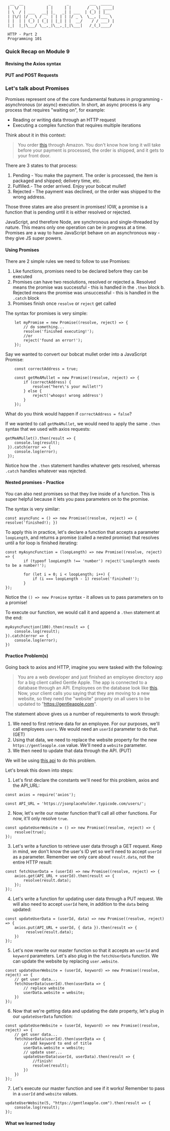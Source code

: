 ```
  __  __           _       _         ___  _____ 
 |  \/  |         | |     | |       / _ \| ____|
 | \  / | ___   __| |_   _| | ___  | (_) | |__  
 | |\/| |/ _ \ / _` | | | | |/ _ \  \__, |___ \ 
 | |  | | (_) | (_| | |_| | |  __/    / / ___) |
 |_|  |_|\___/ \__,_|\__,_|_|\___|   /_(_)____/ 
 
 HTTP - Part 2
 Programming 101
 ```
 
 ### Quick Recap on Module 9 
 
 #### Revising the Axios syntax
 
 #### PUT and POST Requests
 
 ### Let's talk about Promises
 
 Promises represent one of the core fundamental features in programming - asynchronous (or async) execution. 
 In short, an async process is any process that requires "waiting on", for example:

 - Reading or writing data through an HTTP request
 - Executing a complex function that requires multiple iterations
 
 Think about it in this context:
 > You order [this](https://www.amazon.com/dp/B00BC1GCOO?tag=bfbetsy-20&ascsubtag=4431391%2C5%2C21%2Cd%2C0%2C0%2Cduckduckgo%2C0%3A0) through Amazon.
 You don't know how long it will take before your payment is processed, the order is shipped, and it gets to your front door. 
 
 There are 3 states to that process:
 1. Pending - You make the payment. The order is processed, the item is packaged and shipped; delivery time, etc.
 2. Fulfilled.- The order arrived. Enjoy your bobcat mullet!
 3. Rejected - The payment was declined, or the order was shipped to the wrong address. 
 
 Those three states are also present in promises! IOW, a promise is a function that is pending until it is either resolved or rejected.
 
JavaScript, and therefore Node, are synchronous and single-threaded by nature. This means only one operation can be in progress at a time. Promises are a way to have JavaScript behave on an asynchronous way - they give JS super powers. 

#### Using Promises

There are 2 simple rules we need to follow to use Promises:
1. Like functions, promises need to be declared before they can be executed 
2. Promises can have two resolutions, resolved or rejected
    a. Resolved means the promise was successful - this is handled in the `.then` block
    b. Rejected means the promise was unsuccessful - this is handled in the `.catch` block
3. Promises finish once `resolve` or `reject` get called


The syntax for promises is very simple:
```
    let myPromise = new Promise((resolve, reject) => {
        // do something...
        resolve('finished executing!');
        //or
        reject('found an error!');
    });
```

Say we wanted to convert our bobcat mullet order into a JavaScript Promise:
```
    const correctAddress = true;
    
    const getMeAMullet = new Promise((resolve, reject) => {
        if (correctAddress) {
            resolve("here\'s your mullet!")
        } else {
            reject('whoops! wrong address')
        }    
    });
```
What do you think would happen if `correctAddress = false`?


If we wanted to call `getMeAMullet`, we would need to apply the same `.then` syntax that we used with axios requests:
```
getMeAMullet().then(result => {
    console.log(result);
 }).catch(error => {
    console.log(error);
 });
```

Notice how the `.then` statement handles whatever gets resolved, whereas `.catch` handles whatever was rejected.

#### Nested promises - Practice

You can also nest promises so that they live inside of a function. This is super helpful because it lets you pass parameters on to the promise.

The syntax is very similar:
```
const asyncFunc = () => new Promise((resolve, reject) => { resolve('finished!); })
```

To apply this in practice, let's declare a function that accepts a parameter `loopLength`, and returns a promise (called a nested promise) that resolves until a for loop is finished iterating:
```
const myAsyncFunction = (loopLength) => new Promise((resolve, reject) => {
        if (typeof loopLength !== 'number') reject('Looplength needs to be a number!');
        
        for (let i = 0; i < loopLength; i++) {
            if (i === loopLength - 1) resolve('finished!');
        }
});
```
Notice the `() => new Promise` syntax - it allows us to pass parameters on to a promise!

To execute our function, we would call it and append a `.then` statement at the end:
```
myAsyncFunction(100).then(result => {
    console.log(result);
}).catch(error => {
    console.log(error);
})
```

#### Practice Problem(s) 

Going back to axios and HTTP, imagine you were tasked with the following:

> You are a web developer and just finished an employee directory app for a big client called Gentle Apple. The app is connected to a database through an API. Employees on the database look like [this](https://jsonplaceholder.typicode.com/users). Now, your client calls you saying that they are moving to a new website, so they need the "website" property on all users to be updated to "https://gentleapple.com". 

The statement above gives us a number of requirements to work through:
1. We need to first retrieve data for an employee. For our purposes, we'll call employees `users`. We would need an `userId` parameter to do that. (GET)
2. Using that data, we need to replace the website property for the new `https://gentleapple.com` value. We'll need a `website` parameter. 
3. We then need to update that data through the API. (PUT)

We will be using [this api](https://jsonplaceholder.typicode.com/) to do this problem.

Let's break this down into steps:

1. Let's first declare the constants we'll need for this problem, axios and the API_URL:
```
const axios = require('axios');

const API_URL = 'https://jsonplaceholder.typicode.com/users/';
```

2. Now, let's write our master function that'll call all other functions. For now, it'll only resolve `true`.
```
const updateUserWebsite = () => new Promise((resolve, reject) => {
    resolve(true);
});
```

3. Let's write a function to retrieve user data through a GET request. Keep in mind, we don't know the user's ID yet so we'll need to accept `userId` as a parameter. Remember we only care about `result.data`, not the entire HTTP result:
```
const fetchUserData = (userId) => new Promise((resolve, reject) => {
    axios.get(API_URL + userId).then(result => {
        resolve(result.data);
    });
});
``` 

4. Let's write a function for updating user data through a PUT request. We will also need to accept `userId` here, in addition to the `data` being updated:
```
const updateUserData = (userId, data) => new Promise((resolve, reject) => {
    axios.put(API_URL + userId, { data }).then(result => {
         resolve(result.data);
    })
});
```

5. Let's now rewrite our master function so that it accepts an `userId` and `keyword` parameters. Let's also plug in the `fetchUserData` function. We can update the website by replacing `user.website`.
```
const updateUserWebsite = (userId, keyword) => new Promise((resolve, reject) => {
    // get user data...
    fetchUserData(userId).then(userData => {
        // replace website
        userData.website = website; 
    })
});

```

6. Now that we're getting data and updating the date property, let's plug in our `updateUserData` function:
```
const updateUserWebsite = (userId, keyword) => new Promise((resolve, reject) => {
    // get user data...
    fetchUserData(userId).then(userData => {
        // add keyword to end of title
        userData.website = website;
        // update user...
        updateUserData(userId, userData).then(result => {
            //finish!
            resolve(result);
        })
    })
});

```

7. Let's execute our master function and see if it works! Remember to pass in a `userId` and `website` values.
```
updateUserWebsite(5, "https://gentleapple.com").then(result => {
    console.log(result);
});
```

#### What we learned today

